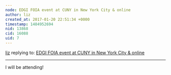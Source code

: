 ```yaml
---
node: EDGI FOIA event at CUNY in New York City & online
author: liz
created_at: 2017-01-20 22:51:34 +0000
timestamp: 1484952694
nid: 13868
cid: 16088
uid: 7
---
```




[liz](../profile/liz) replying to: [EDGI FOIA event at CUNY in New York City & online](../notes/liz/01-20-2017/edgi-foia-event-at-cuny-in-new-york-city-online)

----
I will be attending!